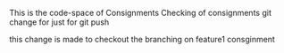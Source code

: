  This is the code-space of Consignments
 Checking of consignments
 git
 change for just for git push

this change is made to checkout the branching on feature1 consginment

